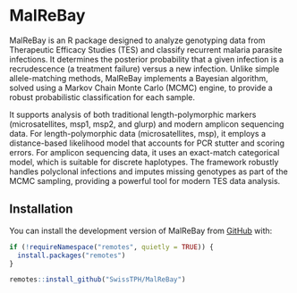 
<!-- README.md is generated from README.Rmd. Please edit that file -->

# MalReBay

<!-- badges: start -->

<!-- badges: end -->

MalReBay is an R package designed to analyze genotyping data from
Therapeutic Efficacy Studies (TES) and classify recurrent malaria
parasite infections. It determines the posterior probability that a
given infection is a recrudescence (a treatment failure) versus a new
infection. Unlike simple allele-matching methods, MalReBay implements a
Bayesian algorithm, solved using a Markov Chain Monte Carlo (MCMC)
engine, to provide a robust probabilistic classification for each
sample.

It supports analysis of both traditional length-polymorphic markers
(microsatellites, msp1, msp2, and glurp) and modern amplicon sequencing
data. For length-polymorphic data (microsatellites, msp), it employs a
distance-based likelihood model that accounts for PCR stutter and
scoring errors. For amplicon sequencing data, it uses an exact-match
categorical model, which is suitable for discrete haplotypes. The
framework robustly handles polyclonal infections and imputes missing
genotypes as part of the MCMC sampling, providing a powerful tool for
modern TES data analysis.

## Installation

You can install the development version of MalReBay from
[GitHub](https://github.com/SwissTPH/MalReBay) with:

``` r
if (!requireNamespace("remotes", quietly = TRUE)) {
  install.packages("remotes")
}

remotes::install_github("SwissTPH/MalReBay")
```
